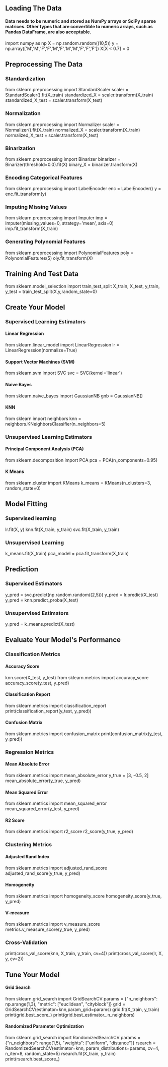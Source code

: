 ## Loading The Data


#### Data needs to be numeric and stored as NumPy arrays or SciPy sparse matrices. Other types that are convertible to numeric arrays, such as Pandas DataFrame, are also acceptable.


import numpy as np
X = np.random.random((10,5))
y = np.array(['M','M','F','F','M','F','M','M','F','F','F'])
X[X < 0.7] = 0


## Preprocessing The Data


### Standardization

from sklearn.preprocessing import StandardScaler
scaler = StandardScaler().fit(X_train)
standardized_X = scaler.transform(X_train)
standardized_X_test = scaler.transform(X_test)


### Normalization

from sklearn.preprocessing import Normalizer
scaler = Normalizer().fit(X_train)
normalized_X = scaler.transform(X_train)
normalized_X_test = scaler.transform(X_test)


### Binarization

from sklearn.preprocessing import Binarizer
binarizer = Binarizer(threshold=0.0).fit(X)
binary_X = binarizer.transform(X)


### Encoding Categorical Features

from sklearn.preprocessing import LabelEncoder
enc = LabelEncoder()
y = enc.fit_transform(y)


### Imputing Missing Values

from sklearn.preprocessing import Imputer
imp = Imputer(missing_values=0, strategy='mean', axis=0)
imp.fit_transform(X_train)


### Generating Polynomial Features

from sklearn.preprocessing import PolynomialFeatures
poly = PolynomialFeatures(5)
oly.fit_transform(X)


## Training And Test Data

from sklearn.model_selection import train_test_split
X_train, X_test, y_train, y_test = train_test_split(X,y,random_state=0)


## Create Your Model


### Supervised Learning Estimators


#### Linear Regression

from sklearn.linear_model import LinearRegression
lr = LinearRegression(normalize=True)


#### Support Vector Machines (SVM)

from sklearn.svm import SVC
svc = SVC(kernel='linear')


#### Naive Bayes

from sklearn.naive_bayes import GaussianNB
gnb = GaussianNB()


#### KNN

from sklearn import neighbors
knn = neighbors.KNeighborsClassifier(n_neighbors=5)


### Unsupervised Learning Estimators


#### Principal Component Analysis (PCA)

from sklearn.decomposition import PCA
pca = PCA(n_components=0.95)


#### K Means

from sklearn.cluster import KMeans
k_means = KMeans(n_clusters=3, random_state=0)


## Model Fitting

### Supervised learning

lr.fit(X, y)
knn.fit(X_train, y_train)
svc.fit(X_train, y_train)


### Unsupervised Learning

k_means.fit(X_train)
pca_model = pca.fit_transform(X_train)
 

## Prediction


### Supervised Estimators

y_pred = svc.predict(np.random.random((2,5)))
y_pred = lr.predict(X_test)
y_pred = knn.predict_proba(X_test)


### Unsupervised Estimators

y_pred = k_means.predict(X_test)


## Evaluate Your Model's Performance


### Classification Metrics


#### Accuracy Score

knn.score(X_test, y_test)
from sklearn.metrics import accuracy_score
accuracy_score(y_test, y_pred)


#### Classification Report

from sklearn.metrics import classification_report
print(classification_report(y_test, y_pred))


#### Confusion Matrix

from sklearn.metrics import confusion_matrix
print(confusion_matrix(y_test, y_pred))


### Regression Metrics


#### Mean Absolute Error

from sklearn.metrics import mean_absolute_error
y_true = [3, -0.5, 2]
mean_absolute_error(y_true, y_pred)


#### Mean Squared Error

from sklearn.metrics import mean_squared_error
mean_squared_error(y_test, y_pred)


#### R2 Score

from sklearn.metrics import r2_score
r2_score(y_true, y_pred)


### Clustering Metrics


#### Adjusted Rand Index

from sklearn.metrics import adjusted_rand_score
adjusted_rand_score(y_true, y_pred)


#### Homogeneity

from sklearn.metrics import homogeneity_score
homogeneity_score(y_true, y_pred)


#### V-measure

from sklearn.metrics import v_measure_score
metrics.v_measure_score(y_true, y_pred)


### Cross-Validation

print(cross_val_score(knn, X_train, y_train, cv=4))
print(cross_val_score(lr, X, y, cv=2))


## Tune Your Model


#### Grid Search

from sklearn.grid_search import GridSearchCV
params = {"n_neighbors": np.arange(1,3), "metric": ["euclidean", "cityblock"]}
grid = GridSearchCV(estimator=knn,param_grid=params)
grid.fit(X_train, y_train)
print(grid.best_score_)
print(grid.best_estimator_.n_neighbors)


#### Randomized Parameter Optimization

from sklearn.grid_search import RandomizedSearchCV
params = {"n_neighbors": range(1,5), "weights": ["uniform", "distance"]}
rsearch = RandomizedSearchCV(estimator=knn,
   param_distributions=params,
   cv=4,
   n_iter=8,
   random_state=5)
rsearch.fit(X_train, y_train)
print(rsearch.best_score_)